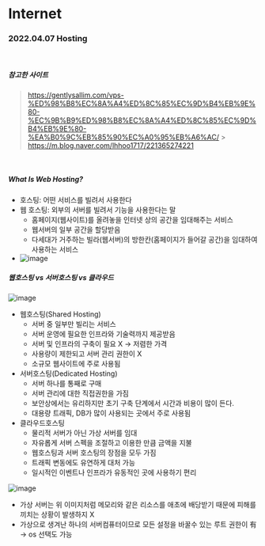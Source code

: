# Internet

### 2022.04.07 Hosting

<br>

##### 참고한 사이트

> https://gentlysallim.com/vps-%ED%98%B8%EC%8A%A4%ED%8C%85%EC%9D%B4%EB%9E%80-%EC%9B%B9%ED%98%B8%EC%8A%A4%ED%8C%85%EC%9D%B4%EB%9E%80-%EA%B0%9C%EB%85%90%EC%A0%95%EB%A6%AC/ > https://m.blog.naver.com/lhhoo1717/221365274221

<br>

##### What Is Web Hosting?

- 호스팅: 어떤 서비스를 빌려서 사용한다
- 웹 호스팅: 외부의 서버를 빌려서 기능을 사용한다는 말
  - 홈페이지(웹사이트)를 올려놓을 인터넷 상의 공간을 임대해주는 서비스
  - 웹서버의 일부 공간을 할당받음
  - 다세대가 거주하는 빌라(웹서버)의 방한칸(홈페이지가 들어갈 공간)을 임대하여 사용하는 서비스
- ![image](https://user-images.githubusercontent.com/77482972/162103399-910e0b59-26b9-4ae5-b7e1-813362a81fc9.png)
  <br>

##### 웹호스팅 vs 서버호스팅 vs 클라우드

![image](https://user-images.githubusercontent.com/77482972/162102297-d5dc0695-b8f8-4e38-9d39-a08c01a5398c.png)

- 웹호스팅(Shared Hosting)
  - 서버 중 일부만 빌리는 서비스
  - 서버 운영에 필요한 인프라와 기술력까지 제공받음
  - 서버 및 인프라의 구축이 필요 X → 저렴한 가격
  - 사용량이 제한되고 서버 관리 권한이 X
  - 소규모 웹사이트에 주로 사용됨
- 서버호스팅(Dedicated Hosting)
  - 서버 하나를 통째로 구매
  - 서버 관리에 대한 직접권한을 가짐
  - 보안상에서는 유리하지만 초기 구축 단계에서 시간과 비용이 많이 든다.
  - 대용량 트래픽, DB가 많이 사용되는 곳에서 주로 사용됨
- 클라우드호스팅
  - 물리적 서버가 아닌 가상 서버를 임대
  - 자유롭게 서버 스펙을 조절하고 이용한 만큼 금액을 지불
  - 웹호스팅과 서버 호스팅의 장점을 모두 가짐
  - 트래픽 변동에도 유연하게 대처 가능
  - 일시적인 이벤트나 인프라가 유동적인 곳에 사용하기 편리

![image](https://user-images.githubusercontent.com/77482972/162104951-f25c7b67-9e8d-4347-886a-f9ccce6a15c2.png)

- 가상 서버는 위 이미지처럼 메모리와 같은 리소스를 애초에 배당받기 때문에 피해를 끼치는 상황이 발생하지 X
- 가상으로 생겨난 하나의 서버컴퓨터이므로 모든 설정을 바꿀수 있는 루트 권한이 有 → os 선택도 가능

<br>
